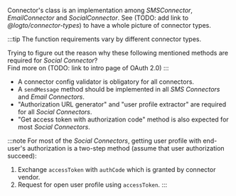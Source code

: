 Connector's class is an implementation among _SMSConnector_, _EmailConnector_ and _SocialConnector_. See (TODO: add link to _@logto/connector-types_) to have a whole picture of connector types.

:::tip
The function requirements vary by different connector types.

Trying to figure out the reason why these following mentioned methods are required for _Social Connector_?<br/>
Find more on (TODO: link to intro page of OAuth 2.0)
:::

- A connector config validator is obligatory for all connectors.
- A `sendMessage` method should be implemented in all _SMS Connectors_ and _Email Connectors_.
- "Authorization URL generator" and "user profile extractor" are required for all _Social Connectors_.
- "Get access token with authorization code" method is also expected for most _Social Connectors_.

:::note
For most of the _Social Connectors_, getting user profile with end-user's authorization is a two-step method (assume that user authorization succeed):

1. Exchange `accessToken` with `authCode` which is granted by connector vendor.
2. Request for open user profile using `accessToken`.
   :::
